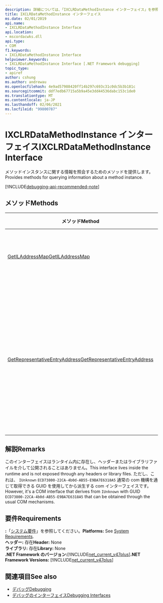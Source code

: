 ```yaml
---
description: 詳細については、「IXCLRDataMethodInstance インターフェイス」を参照してください。
title: IXCLRDataMethodInstance インターフェイス
ms.date: 02/01/2019
api.name:
- IXCLRDataMethodInstance Interface
api.location:
- mscordacwks.dll
api.type:
- COM
f1.keywords:
- IXCLRDataMethodInstance Interface
helpviewer.keywords:
- IXCLRDataMethodInstance Interface [.NET Framework debugging]
topic_type:
- apiref
author: cshung
ms.author: andrewau
ms.openlocfilehash: 4e9ad57988420ff14b297c693c31c0dc5b3b181c
ms.sourcegitcommit: ddf7edb67715a5b9a45e3dd44536dabc153c1de0
ms.translationtype: MT
ms.contentlocale: ja-JP
ms.lasthandoff: 02/06/2021
ms.locfileid: "99800787"
---
```

# <a name="ixclrdatamethodinstance-interface"></a><span data-ttu-id="addd0-103">IXCLRDataMethodInstance インターフェイス</span><span class="sxs-lookup"><span data-stu-id="addd0-103">IXCLRDataMethodInstance Interface</span></span>

<span data-ttu-id="addd0-104">メソッドインスタンスに関する情報を照会するためのメソッドを提供します。</span><span class="sxs-lookup"><span data-stu-id="addd0-104">Provides methods for querying information about a method instance.</span></span>

[!INCLUDE[debugging-api-recommended-note](../../../../includes/debugging-api-recommended-note.md)]

## <a name="methods"></a><span data-ttu-id="addd0-105">メソッド</span><span class="sxs-lookup"><span data-stu-id="addd0-105">Methods</span></span>

| <span data-ttu-id="addd0-106">メソッド</span><span class="sxs-lookup"><span data-stu-id="addd0-106">Method</span></span>                                                                                                                  | <span data-ttu-id="addd0-107">説明</span><span class="sxs-lookup"><span data-stu-id="addd0-107">Description</span></span>                                 |
| ----------------------------------------------------------------------------------------------------------------------- | ------------------------------------------- |
| [<span data-ttu-id="addd0-108">GetILAddressMap</span><span class="sxs-lookup"><span data-stu-id="addd0-108">GetILAddressMap</span></span>](ixclrdatamethodinstance-getiladdressmap-method.md) | <span data-ttu-id="addd0-109">マッピング情報をアドレス付けする IL を取得します。</span><span class="sxs-lookup"><span data-stu-id="addd0-109">Gets the IL to address mapping information.</span></span> |
| [<span data-ttu-id="addd0-110">GetRepresentativeEntryAddress</span><span class="sxs-lookup"><span data-stu-id="addd0-110">GetRepresentativeEntryAddress</span></span>](ixclrdatamethodinstance-getrepresentativeentryaddress-method.md) | <span data-ttu-id="addd0-111">メソッドに対して使用可能なすべてのエントリポイントのネイティブコンパイルを行うための最も代表的なエントリポイントアドレスを取得します。</span><span class="sxs-lookup"><span data-stu-id="addd0-111">Gets the most representative entry point address for the native compilation of all the possible entry points for a method.</span></span> |

## <a name="remarks"></a><span data-ttu-id="addd0-112">解説</span><span class="sxs-lookup"><span data-stu-id="addd0-112">Remarks</span></span>

<span data-ttu-id="addd0-113">このインターフェイスはランタイム内に存在し、ヘッダーまたはライブラリファイルを介して公開されることはありません。</span><span class="sxs-lookup"><span data-stu-id="addd0-113">This interface lives inside the runtime and is not exposed through any headers or library files.</span></span> <span data-ttu-id="addd0-114">ただし、これは、 `IUnknown` `ECD73800-22CA-4b0d-AB55-E9BA7E6318A5` 通常の com 機構を通じて取得できる GUID を使用してから派生する com インターフェイスです。</span><span class="sxs-lookup"><span data-stu-id="addd0-114">However, it's a COM interface that derives from `IUnknown` with GUID `ECD73800-22CA-4b0d-AB55-E9BA7E6318A5` that can be obtained through the usual COM mechanisms.</span></span>

## <a name="requirements"></a><span data-ttu-id="addd0-115">要件</span><span class="sxs-lookup"><span data-stu-id="addd0-115">Requirements</span></span>

<span data-ttu-id="addd0-116">**:**「[システム要件](../../get-started/system-requirements.md)」を参照してください。</span><span class="sxs-lookup"><span data-stu-id="addd0-116">**Platforms:** See [System Requirements](../../get-started/system-requirements.md).</span></span>  
<span data-ttu-id="addd0-117">**ヘッダー:** 存在</span><span class="sxs-lookup"><span data-stu-id="addd0-117">**Header:** None</span></span>  
<span data-ttu-id="addd0-118">**ライブラリ:** 存在</span><span class="sxs-lookup"><span data-stu-id="addd0-118">**Library:** None</span></span>  
<span data-ttu-id="addd0-119">**.NET Framework のバージョン:**[!INCLUDE[net_current_v47plus](../../../../includes/net-current-v47plus.md)]</span><span class="sxs-lookup"><span data-stu-id="addd0-119">**.NET Framework Versions:** [!INCLUDE[net_current_v47plus](../../../../includes/net-current-v47plus.md)]</span></span>  

## <a name="see-also"></a><span data-ttu-id="addd0-120">関連項目</span><span class="sxs-lookup"><span data-stu-id="addd0-120">See also</span></span>

- [<span data-ttu-id="addd0-121">デバッグ</span><span class="sxs-lookup"><span data-stu-id="addd0-121">Debugging</span></span>](index.md)
- [<span data-ttu-id="addd0-122">デバッグのインターフェイス</span><span class="sxs-lookup"><span data-stu-id="addd0-122">Debugging Interfaces</span></span>](debugging-interfaces.md)
